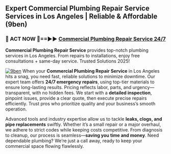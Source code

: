 ## Expert Commercial Plumbing Repair Service Services in Los Angeles | Reliable & Affordable (9ben)  

<h3>🚿 ACT NOW 🌟==►► <a href="https://tinyurl.com/2ne6vx2x" rel="nofollow">Commercial Plumbing Repair Service 24/7</a></h3>

**Commercial Plumbing Repair Service** provides top-notch plumbing services in Los Angeles. From repairs to installations, enjoy free consultations + same-day service. Trusted Solutions 2025!

[![9ben](https://i.imgur.com/4PFF4AK.jpeg)](https://tinyurl.com/2ne6vx2x)
When your **Commercial Plumbing Repair Service** in Los Angeles hits a snag, you need fast, reliable solutions to minimize downtime. Our expert team offers **24/7 emergency repairs**, using top-tier materials to ensure long-lasting results. Pricing reflects labor, parts, and urgency—transparent, with no hidden fees. We start with a **detailed inspection**, pinpoint issues, provide a clear quote, then execute precise repairs efficiently. Trust pros who prioritize quality and your business’s smooth operation.  

Advanced tools and industry expertise allow us to tackle **leaks, clogs, and pipe replacements** swiftly. Whether it’s a small repair or a major overhaul, we adhere to strict codes while keeping costs competitive. From diagnosis to cleanup, our process is seamless—**saving you time and money**. Need dependable plumbing? We’re just a call away, ready to keep your commercial space flowing flawlessly.